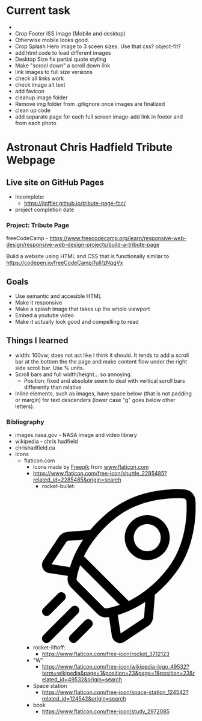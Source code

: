 # Current task
 - 
- Crop Footer ISS Image (Mobile and desktop)
- Otherwise mobile looks good.
- Crop Splash Hero image to 3 sceen sizes. Use that css? object-fit?
- add html code to load different images
- Desktop Size fix partial quote styling
- Make "scrool down" a scroll down link
- link images to full size versions
- check all links work
- check image alt text
- add favicon
- cleanup image folder
 - Remove img folder from .gitignore once images are finalized
 - clean up code
 - add separate page for each full screen image-add link in footer and from each photo
 
# Astronaut Chris Hadfield Tribute Webpage

## Live site on GitHub Pages
 - Incomplete:
   - https://jloffler.github.io/tribute-page-fcc/
 - project completion date
 
### Project: Tribute Page
freeCodeCamp - https://www.freecodecamp.org/learn/responsive-web-design/responsive-web-design-projects/build-a-tribute-page

Build a website using HTML and CSS that is functionally similar to https://codepen.io/freeCodeCamp/full/zNqgVx

## Goals
 - Use semantic and accesible HTML
 - Make it responsive
 - Make a splash image that takes up the whole viewport
 - Embed a youtube video
 - Make it actually look good and compelling to read

## Things I learned
 - width: 100vw; does not act like I think it should. It tends to add a
   scroll bar at the bottom the the page and make content flow under the
   right side scroll bar. Use % units.
 - Scroll bars and full width/height... so annoying.
   - Position: fixed and absolute seem to deal with vertical scroll bars
     differently than relative
 - Inline elements, such as images, have space below (that is not
   padding or margin) for text descenders (lower case "g" goes below other letters).

### Bibliography
 - images.nasa.gov - NASA image and video library
 - wikipedia - chris hadfield
 - chrishadfield.ca
 - Icons
   - flaticon.com
     - <div>Icons made by <a href="https://www.freepik.com" title="Freepik">Freepik</a> from <a href="https://www.flaticon.com/" title="Flaticon">www.flaticon.com</a></div>
     - https://www.flaticon.com/free-icon/shuttle_2285485?related_id=2285485&origin=search
       - rocket-bullet: 
       <svg id="Capa_1" enable-background="new 0 0 512 512" height="512" viewBox="0 0 512 512" width="512" xmlns="http://www.w3.org/2000/svg"><path d="m511.4 38.222c-1.109-20.338-17.284-36.511-37.622-37.621-41.038-2.242-121.342-.061-198.13 39.656-39.145 20.248-80.545 54.577-113.584 94.185-.407.488-.803.979-1.207 1.468l-74.98 5.792c-12.342.954-23.335 7.423-30.161 17.747l-51.154 77.372c-5.177 7.83-6 17.629-2.203 26.212 3.798 8.584 11.602 14.566 20.877 16.003l63.171 9.784c-.223 1.228-.447 2.455-.652 3.683-2.103 12.58 2.065 25.514 11.151 34.599l87.992 87.993c7.533 7.533 17.712 11.686 28.142 11.686 2.148 0 4.308-.177 6.458-.536 1.228-.205 2.455-.429 3.683-.652l9.784 63.172c1.437 9.275 7.419 17.08 16.001 20.877 3.571 1.58 7.35 2.36 11.112 2.36 5.283-.001 10.529-1.539 15.101-4.562l77.372-51.155c10.325-6.827 16.793-17.82 17.745-30.161l5.792-74.979c.489-.404.981-.8 1.469-1.207 39.609-33.039 73.939-74.439 94.186-113.585 39.719-76.791 41.896-157.096 39.657-198.131zm-175.394 393.037-74.011 48.933-9.536-61.565c31.28-9.197 62.223-23.927 91.702-43.66l-3.773 48.845c-.235 3.047-1.833 5.762-4.382 7.447zm-129.895-37.377-87.993-87.993c-2.245-2.246-3.283-5.401-2.774-8.44 2.616-15.643 6.681-30.534 11.713-44.562l132.028 132.028c-16.848 6.035-31.939 9.635-44.534 11.741-3.044.506-6.195-.529-8.44-2.774zm-117.923-222.269 48.844-3.773c-19.734 29.479-34.464 60.422-43.661 91.702l-61.564-9.535 48.934-74.012c1.686-2.55 4.401-4.147 7.447-4.382zm270.155 155.286c-24.233 20.213-47.756 34.833-69.438 45.412l-149.221-149.221c13.858-28.304 30.771-51.873 45.417-69.431 30.575-36.655 68.602-68.276 104.331-86.756 70.474-36.453 144.725-38.416 182.713-36.348 5.028.274 9.027 4.273 9.301 9.302 2.071 37.988.104 112.238-36.349 182.713-18.479 35.728-50.1 73.754-86.754 104.329z"/><path d="m350.721 236.243c19.202-.002 38.412-7.312 53.031-21.931 14.166-14.165 21.966-32.999 21.966-53.031s-7.801-38.866-21.966-53.031c-29.242-29.243-76.822-29.241-106.062 0-14.166 14.165-21.967 32.999-21.967 53.031s7.802 38.866 21.967 53.031c14.622 14.622 33.822 21.933 53.031 21.931zm-31.82-106.781c8.772-8.773 20.295-13.159 31.818-13.159 11.524 0 23.047 4.386 31.819 13.159 8.499 8.499 13.179 19.799 13.179 31.818s-4.68 23.32-13.179 31.819c-17.544 17.545-46.093 17.544-63.638 0-8.499-8.499-13.18-19.799-13.18-31.818s4.682-23.32 13.181-31.819z"/><path d="m15.301 421.938c3.839 0 7.678-1.464 10.606-4.394l48.973-48.973c5.858-5.858 5.858-15.355 0-21.213-5.857-5.858-15.355-5.858-21.213 0l-48.972 48.973c-5.858 5.858-5.858 15.355 0 21.213 2.928 2.929 6.767 4.394 10.606 4.394z"/><path d="m119.761 392.239c-5.857-5.858-15.355-5.858-21.213 0l-94.154 94.155c-5.858 5.858-5.858 15.355 0 21.213 2.929 2.929 6.767 4.393 10.606 4.393s7.678-1.464 10.606-4.394l94.154-94.154c5.859-5.858 5.859-15.355.001-21.213z"/><path d="m143.429 437.12-48.973 48.973c-5.858 5.858-5.858 15.355 0 21.213 2.929 2.929 6.768 4.394 10.606 4.394s7.678-1.464 10.606-4.394l48.973-48.973c5.858-5.858 5.858-15.355 0-21.213-5.857-5.858-15.355-5.858-21.212 0z"/></svg>
     - rocket-liftoff: 
       - https://www.flaticon.com/free-icon/rocket_3712123
     - "W"
       - https://www.flaticon.com/free-icon/wikipedia-logo_49532?term=wikipedia&page=1&position=23&page=1&position=23&related_id=49532&origin=search
     - Space station
       - https://www.flaticon.com/free-icon/space-station_124542?related_id=124542&origin=search       
     - book
       - https://www.flaticon.com/free-icon/study_2972085